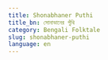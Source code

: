 ```yaml
---
title: Shonabhaner Puthi
title_bn: সোনাভানের পুঁথি
category: Bengali Folktale
slug: shonabhaner-puthi
language: en
---
```

